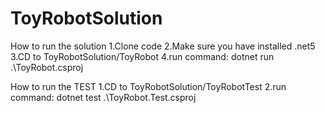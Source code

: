 # ToyRobotSolution

How to run the solution
1.Clone code
2.Make sure you have installed .net5
3.CD to ToyRobotSolution/ToyRobot
4.run command: dotnet run  .\ToyRobot.csproj


How to run the TEST
1.CD to ToyRobotSolution/ToyRobotTest
2.run command:  dotnet test .\ToyRobot.Test.csproj

